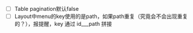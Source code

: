 - [ ] Table pagination默认false
- [ ] Layout中menu的key使用的是path，如果path重复（究竟会不会出现重复的？），报提醒，key 通过 id___path 拼接
